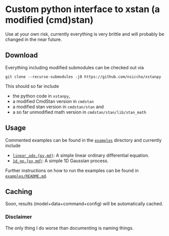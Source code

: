 # Custom python interface to xstan (a modified (cmd)stan)

Use at your own risk, currently everything is very brittle and will probably be changed
in the near future.

## Download

Everything including modified submodules can be checked out via

`git clone --recurse-submodules -j8 https://github.com/nsiccha/xstanpy`

This should so far include

* the python code in `xstanpy`,
* a modified CmdStan version in `cmdstan`
* a modified stan version in `cmdstan/stan` and
* a so far unmodified math version in `cmdstan/stan/lib/stan_math`

## Usage

Commented examples can be found in the [`examples`](examples) directory and currently include

* [`linear_ode.{py,md}`](examples/linear_ode.md): A simple linear ordinary differential equation.
* [`1d_gp.{py,md}`](examples/1d_gp.md): A simple 1D Gaussian process.

Further instructions on how to run the examples can be found in
[`examples/README.md`](examples/README.md).


## Caching

Soon, results (model+data+command+config) will be automatically cached.

### Disclaimer

The only thing I do worse than documenting is naming things.
